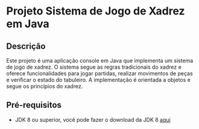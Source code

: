 # Projeto Sistema de Jogo de Xadrez em Java

## Descrição

Este projeto é uma aplicação console em Java que implementa um sistema de jogo de xadrez. O sistema segue as regras tradicionais do xadrez e oferece funcionalidades para jogar partidas, realizar movimentos de peças e verificar o estado do tabuleiro. A implementação é orientada a objetos e segue os princípios do xadrez.

## Pré-requisitos

- JDK 8 ou superior, você pode fazer o download da JDK 8 [aqui](https://www.oracle.com/java/technologies/javase/javase-jdk8-downloads.html)
